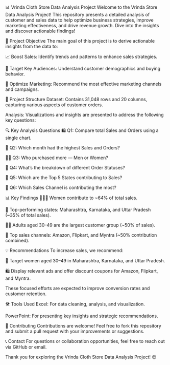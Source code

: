 📊 Vrinda Cloth Store Data Analysis Project
Welcome to the Vrinda Store Data Analysis Project!
This repository presents a detailed analysis of customer and sales data to help optimize business strategies, improve marketing effectiveness, and drive revenue growth. Dive into the insights and discover actionable findings!

🎯 Project Objective
The main goal of this project is to derive actionable insights from the data to:

📈 Boost Sales: Identify trends and patterns to enhance sales strategies.

🎯 Target Key Audiences: Understand customer demographics and buying behavior.

🛒 Optimize Marketing: Recommend the most effective marketing channels and campaigns.

📂 Project Structure
Dataset: Contains 31,048 rows and 20 columns, capturing various aspects of customer orders.

Analysis: Visualizations and insights are presented to address the following key questions:

🔍 Key Analysis Questions
🛍️ Q1: Compare total Sales and Orders using a single chart.

📅 Q2: Which month had the highest Sales and Orders?

👩‍💼 Q3: Who purchased more — Men or Women?

🔄 Q4: What’s the breakdown of different Order Statuses?

🏅 Q5: Which are the Top 5 States contributing to Sales?

🛒 Q6: Which Sales Channel is contributing the most?

📊 Key Findings
👩‍👧‍👦 Women contribute to ~64% of total sales.

📍 Top-performing states: Maharashtra, Karnataka, and Uttar Pradesh (~35% of total sales).

🧑‍🦳 Adults aged 30–49 are the largest customer group (~50% of sales).

🛒 Top sales channels: Amazon, Flipkart, and Myntra (~50% contribution combined).

💡 Recommendations
To increase sales, we recommend:

🎯 Target women aged 30–49 in Maharashtra, Karnataka, and Uttar Pradesh.

🛍️ Display relevant ads and offer discount coupons for Amazon, Flipkart, and Myntra.

These focused efforts are expected to improve conversion rates and customer retention.

🛠️ Tools Used
Excel: For data cleaning, analysis, and visualization.

PowerPoint: For presenting key insights and strategic recommendations.

🤝 Contributing
Contributions are welcome!
Feel free to fork this repository and submit a pull request with your improvements or suggestions.

📞 Contact
For questions or collaboration opportunities, feel free to reach out via GitHub or email.

Thank you for exploring the Vrinda Cloth Store Data Analysis Project! 😊
